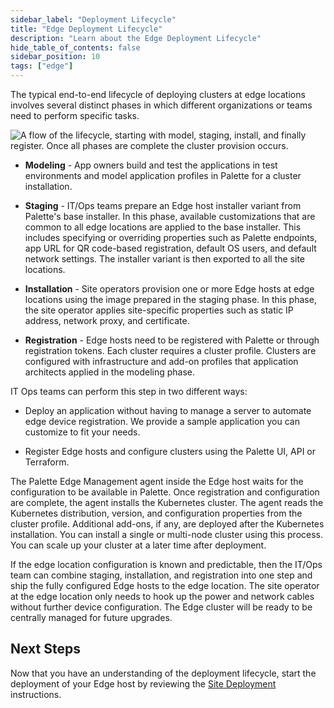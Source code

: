 ```yaml
---
sidebar_label: "Deployment Lifecycle"
title: "Edge Deployment Lifecycle"
description: "Learn about the Edge Deployment Lifecycle"
hide_table_of_contents: false
sidebar_position: 10
tags: ["edge"]
---
```


The typical end-to-end lifecycle of deploying clusters at edge locations involves several distinct phases in which
different organizations or teams need to perform specific tasks.

![A flow of the lifecycle, starting with model, staging, install, and finally register. Once all phases are complete the cluster provision occurs.](/native-edge-deployment-lifecycle.png)

- **Modeling** - App owners build and test the applications in test environments and model application profiles in
  Palette for a cluster installation.

- **Staging** - IT/Ops teams prepare an Edge host installer variant from Palette's base installer. In this phase,
  available customizations that are common to all edge locations are applied to the base installer. This includes
  specifying or overriding properties such as Palette endpoints, app URL for QR code-based registration, default OS
  users, and default network settings. The installer variant is then exported to all the site locations.

- **Installation** - Site operators provision one or more Edge hosts at edge locations using the image prepared in the
  staging phase. In this phase, the site operator applies site-specific properties such as static IP address, network
  proxy, and certificate.

- **Registration** - Edge hosts need to be registered with Palette or through registration tokens. Each cluster requires
  a cluster profile. Clusters are configured with infrastructure and add-on profiles that application architects applied
  in the modeling phase.

IT Ops teams can perform this step in two different ways:

- Deploy an application without having to manage a server to automate edge device registration. We provide a sample
  application you can customize to fit your needs.

- Register Edge hosts and configure clusters using the Palette UI, API or Terraform.

The Palette Edge Management agent inside the Edge host waits for the configuration to be available in Palette. Once
registration and configuration are complete, the agent installs the Kubernetes cluster. The agent reads the Kubernetes
distribution, version, and configuration properties from the cluster profile. Additional add-ons, if any, are deployed
after the Kubernetes installation. You can install a single or multi-node cluster using this process. You can scale up
your cluster at a later time after deployment.

If the edge location configuration is known and predictable, then the IT/Ops team can combine staging, installation, and
registration into one step and ship the fully configured Edge hosts to the edge location. The site operator at the edge
location only needs to hook up the power and network cables without further device configuration. The Edge cluster will
be ready to be centrally managed for future upgrades.

## Next Steps

Now that you have an understanding of the deployment lifecycle, start the deployment of your Edge host by reviewing the
[Site Deployment](site-deployment/site-deployment.md) instructions.
